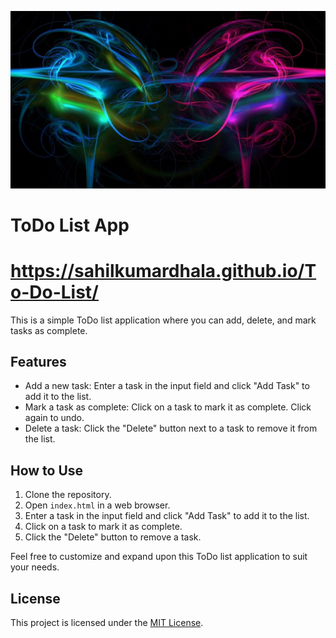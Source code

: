 ![](https://github.com/sahilkumardhala/To-Do-List/blob/main/bg.jpg)
# ToDo List App
# https://sahilkumardhala.github.io/To-Do-List/
This is a simple ToDo list application where you can add, delete, and mark tasks as complete.

## Features

- Add a new task: Enter a task in the input field and click "Add Task" to add it to the list.
- Mark a task as complete: Click on a task to mark it as complete. Click again to undo.
- Delete a task: Click the "Delete" button next to a task to remove it from the list.

## How to Use

1. Clone the repository.
2. Open `index.html` in a web browser.
3. Enter a task in the input field and click "Add Task" to add it to the list.
4. Click on a task to mark it as complete.
5. Click the "Delete" button to remove a task.

Feel free to customize and expand upon this ToDo list application to suit your needs.

## License

This project is licensed under the [MIT License](LICENSE).
